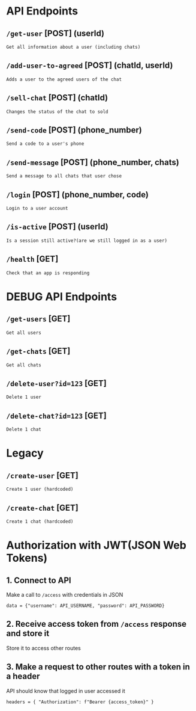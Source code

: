 # API Endpoints

## `/get-user` [POST] (userId)
```
Get all information about a user (including chats)
```
## `/add-user-to-agreed` [POST] (chatId, userId)
```
Adds a user to the agreed users of the chat
```
## `/sell-chat` [POST] (chatId)
```
Changes the status of the chat to sold
```
## `/send-code` [POST] (phone_number)
```
Send a code to a user's phone
```

## `/send-message` [POST] (phone_number, chats)
```
Send a message to all chats that user chose
```

## `/login` [POST] (phone_number, code)
```
Login to a user account
```

## `/is-active` [POST] (userId)
```
Is a session still active?(are we still logged in as a user)
```

## `/health` [GET]
```
Check that an app is responding
```

# DEBUG API Endpoints

## `/get-users` [GET]
```
Get all users
```

## `/get-chats` [GET]
```
Get all chats
```

## `/delete-user?id=123` [GET]
```
Delete 1 user
```

## `/delete-chat?id=123` [GET]
```
Delete 1 chat
```

# Legacy

## `/create-user` [GET]
```
Create 1 user (hardcoded)
```

## `/create-chat` [GET]
```
Create 1 chat (hardcoded)
```

# Authorization with JWT(JSON Web Tokens)

## 1. Connect to API
Make a call to `/access` with credentials in JSON
```
data = {"username": API_USERNAME, "password": API_PASSWORD}
```
## 2. Receive access token from `/access` response and store it
Store it to access other routes

## 3. Make a request to other routes with a token in a header
API should know that logged in user accessed it
```
headers = { "Authorization": f"Bearer {access_token}" }
```
